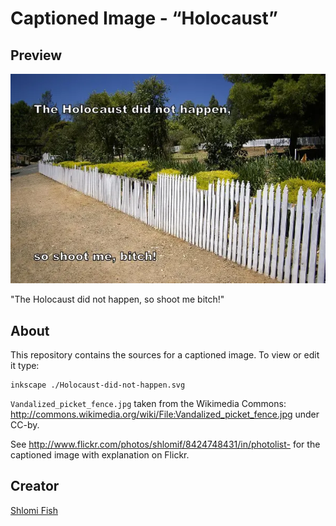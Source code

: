 # Captioned Image - “Holocaust”

## Preview

!["The Holocaust did not happen, so shoot me bitch!"](Holocaust.webp)

"The Holocaust did not happen, so shoot me bitch!"

## About

This repository contains the sources for a captioned image. To view or
edit it type:

    inkscape ./Holocaust-did-not-happen.svg

`Vandalized_picket_fence.jpg` taken from the Wikimedia Commons:
http://commons.wikimedia.org/wiki/File:Vandalized_picket_fence.jpg
under CC-by.

See http://www.flickr.com/photos/shlomif/8424748431/in/photolist- for
the captioned image with explanation on Flickr.

## Creator

[Shlomi Fish](https://www.shlomifish.org/)
